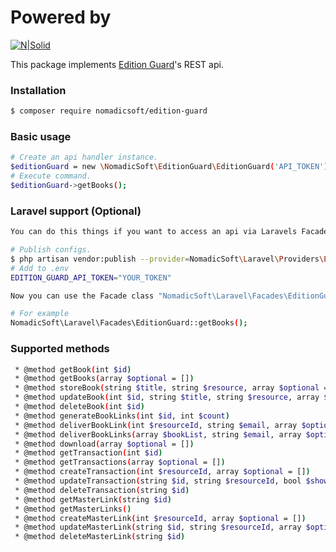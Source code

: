 # Powered by

[![N|Solid](https://i1.wp.com/nomadicsoft.io/wp-content/uploads/2019/11/logo.png?w=467&ssl=1)](https://nomadicsoft.io/)

This package implements [Edition Guard](editionguard.com)\'s REST api.

### Installation
```sh
$ composer require nomadicsoft/edition-guard
```

### Basic usage
```sh
# Create an api handler instance.
$editionGuard = new \NomadicSoft\EditionGuard\EditionGuard('API_TOKEN');
# Execute command.
$editionGuard->getBooks();
```

### Laravel support (Optional)
```sh
You can do this things if you want to access an api via Laravels Facade class.

# Publish configs.
$ php artisan vendor:publish --provider=NomadicSoft\Laravel\Providers\EditionGuardServiceProvider
# Add to .env
EDITION_GUARD_API_TOKEN="YOUR_TOKEN"

Now you can use the Facade class "NomadicSoft\Laravel\Facades\EditionGuard" to access Edition Guard api.

# For example
NomadicSoft\Laravel\Facades\EditionGuard::getBooks();
```

### Supported methods

```sh
 * @method getBook(int $id)
 * @method getBooks(array $optional = [])
 * @method storeBook(string $title, string $resource, array $optional = [])
 * @method updateBook(int $id, string $title, string $resource, array $optional = [])
 * @method deleteBook(int $id)
 * @method generateBookLinks(int $id, int $count)
 * @method deliverBookLink(int $resourceId, string $email, array $optional = [])
 * @method deliverBookLinks(array $bookList, string $email, array $optional = [])
 * @method download(array $optional = [])
 * @method getTransaction(int $id)
 * @method getTransactions(array $optional = [])
 * @method createTransaction(int $resourceId, array $optional = [])
 * @method updateTransaction(string $id, string $resourceId, bool $showInstructions, string $watermarkName, string $watermarkEmail, string $watermarkPhone, bool $watermarkPlaceBegin, bool $watermarkPlaceEnd, bool $watermarkPlaceRandom, string $watermarkPlaceRandomCount, string $usesRemaining, array $optional = [])
 * @method deleteTransaction(string $id)
 * @method getMasterLink(string $id)
 * @method getMasterLinks()
 * @method createMasterLink(int $resourceId, array $optional = [])
 * @method updateMasterLink(string $id, string $resourceId, array $optional = [])
 * @method deleteMasterLink(string $id)
```
